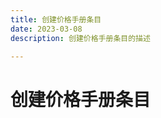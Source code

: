```yaml
---
title: 创建价格手册条目
date: 2023-03-08
description: 创建价格手册条目的描述

---
```


# 创建价格手册条目


[//]: # (## 用例)

[//]: # ()
[//]: # (![]&#40;../../../../images/uc_pbk_ent_mgmt_create.png&#41;)

[//]: # ()
[//]: # (## 用例描述)

[//]: # ()
[//]: # (![]&#40;../../../../images/uc_desc_pbk_ent_mgmt_create.png&#41;)

[//]: # ()
[//]: # ()
[//]: # (## 流程图)

[//]: # ()
[//]: # (![]&#40;../../../../images/fl_pbk_ent_mgmt_create.png&#41;)

[//]: # ()
[//]: # ()
[//]: # (## 原型图)

[//]: # ()
[//]: # (![]&#40;../../../../images/pt_pbk_ent_mgmt_create.png&#41;)